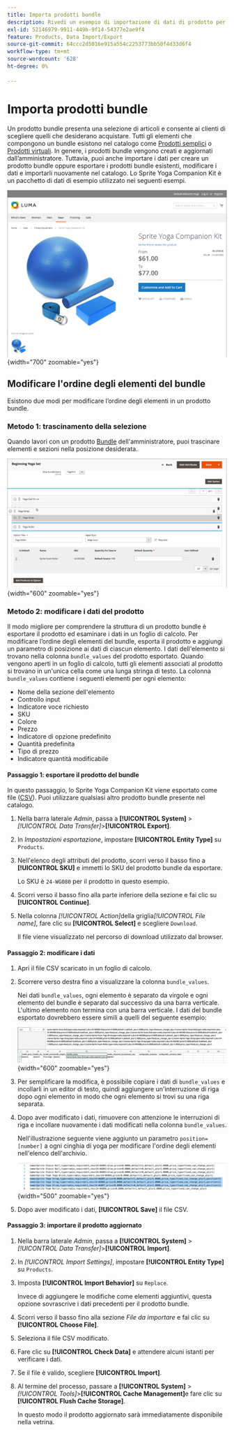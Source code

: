 ```yaml
---
title: Importa prodotti bundle
description: Rivedi un esempio di importazione di dati di prodotto per un prodotto bundle.
exl-id: 52146979-9911-449b-9f14-54377e2ae9f4
feature: Products, Data Import/Export
source-git-commit: 64ccc2d5016e915a554c2253773bb50f4d33d6f4
workflow-type: tm+mt
source-wordcount: '628'
ht-degree: 0%

---
```


# Importa prodotti bundle

Un prodotto bundle presenta una selezione di articoli e consente ai clienti di scegliere quelli che desiderano acquistare. Tutti gli elementi che compongono un bundle esistono nel catalogo come [Prodotti semplici](../catalog/product-create-simple.md) o [Prodotti virtuali](../catalog/product-create-virtual.md). In genere, i prodotti bundle vengono creati e aggiornati dall’amministratore. Tuttavia, puoi anche importare i dati per creare un prodotto bundle oppure esportare i prodotti bundle esistenti, modificare i dati e importarli nuovamente nel catalogo. Lo Sprite Yoga Companion Kit è un pacchetto di dati di esempio utilizzato nei seguenti esempi.

![Prodotto bundle](../catalog/assets/product-bundle.png){width="700" zoomable="yes"}

## Modificare l&#39;ordine degli elementi del bundle

Esistono due modi per modificare l’ordine degli elementi in un prodotto bundle.

### Metodo 1: trascinamento della selezione

Quando lavori con un prodotto [Bundle](../catalog/product-create-bundle.md) dell&#39;amministratore, puoi trascinare elementi e sezioni nella posizione desiderata.

![Elementi bundle](../catalog/assets/product-bundle-items-move.png){width="600" zoomable="yes"}

### Metodo 2: modificare i dati del prodotto

Il modo migliore per comprendere la struttura di un prodotto bundle è esportare il prodotto ed esaminare i dati in un foglio di calcolo. Per modificare l’ordine degli elementi del bundle, esporta il prodotto e aggiungi un parametro di posizione ai dati di ciascun elemento. I dati dell&#39;elemento si trovano nella colonna `bundle_values` del prodotto esportato. Quando vengono aperti in un foglio di calcolo, tutti gli elementi associati al prodotto si trovano in un&#39;unica cella come una lunga stringa di testo. La colonna `bundle_values` contiene i seguenti elementi per ogni elemento:

- Nome della sezione dell&#39;elemento
- Controllo input
- Indicatore voce richiesto
- SKU
- Colore
- Prezzo
- Indicatore di opzione predefinito
- Quantità predefinita
- Tipo di prezzo
- Indicatore quantità modificabile

#### Passaggio 1: esportare il prodotto del bundle

In questo passaggio, lo Sprite Yoga Companion Kit viene esportato come file ([CSV](data-csv.md)). Puoi utilizzare qualsiasi altro prodotto bundle presente nel catalogo.

1. Nella barra laterale _Admin_, passa a **[!UICONTROL System]** > _[!UICONTROL Data Transfer]_>**[!UICONTROL Export]**.

1. In _Impostazioni esportazione_, impostare **[!UICONTROL Entity Type]** su `Products`.

1. Nell&#39;elenco degli attributi del prodotto, scorri verso il basso fino a **[!UICONTROL SKU]** e immetti lo SKU del prodotto bundle da esportare.

   Lo SKU è `24-WG080` per il prodotto in questo esempio.

1. Scorri verso il basso fino alla parte inferiore della sezione e fai clic su **[!UICONTROL Continue]**.

1. Nella colonna _[!UICONTROL Action]_&#x200B;della griglia&#x200B;_[!UICONTROL File name]_, fare clic su **[!UICONTROL Select]** e scegliere `Download`.

   Il file viene visualizzato nel percorso di download utilizzato dal browser.

#### Passaggio 2: modificare i dati

1. Apri il file CSV scaricato in un foglio di calcolo.

1. Scorrere verso destra fino a visualizzare la colonna `bundle_values`.

   Nei dati `bundle_values`, ogni elemento è separato da virgole e ogni elemento del bundle è separato dal successivo da una barra verticale. L&#39;ultimo elemento non termina con una barra verticale. I dati del bundle esportato dovrebbero essere simili a quelli del seguente esempio:

   ![Valori bundle](./assets/product-bundle-values-export-data.png){width="600" zoomable="yes"}

1. Per semplificare la modifica, è possibile copiare i dati di `bundle_values` e incollarli in un editor di testo, quindi aggiungere un&#39;interruzione di riga dopo ogni elemento in modo che ogni elemento si trovi su una riga separata.

1. Dopo aver modificato i dati, rimuovere con attenzione le interruzioni di riga e incollare nuovamente i dati modificati nella colonna `bundle_values`.

   Nell&#39;illustrazione seguente viene aggiunto un parametro `position=[number]` a ogni cinghia di yoga per modificare l&#39;ordine degli elementi nell&#39;elenco dell&#39;archivio.

   ![Parametro posizione](./assets/product-bundle-values-position-parameter.png){width="500" zoomable="yes"}

1. Dopo aver modificato i dati, **[!UICONTROL Save]** il file CSV.

#### Passaggio 3: importare il prodotto aggiornato

1. Nella barra laterale _Admin_, passa a **[!UICONTROL System]** > _[!UICONTROL Data Transfer]_>**[!UICONTROL Import]**.

1. In _[!UICONTROL Import Settings]_, impostare **[!UICONTROL Entity Type]**&#x200B;su `Products`.

1. Imposta **[!UICONTROL Import Behavior]** su `Replace`.

   Invece di aggiungere le modifiche come elementi aggiuntivi, questa opzione sovrascrive i dati precedenti per il prodotto bundle.

1. Scorri verso il basso fino alla sezione _File da importare_ e fai clic su **[!UICONTROL Choose File]**.

1. Seleziona il file CSV modificato.

1. Fare clic su **[!UICONTROL Check Data]** e attendere alcuni istanti per verificare i dati.

1. Se il file è valido, scegliere **[!UICONTROL Import]**.

1. Al termine del processo, passare a **[!UICONTROL System]** > _[!UICONTROL Tools]_>**[!UICONTROL Cache Management]**&#x200B;e fare clic su **[!UICONTROL Flush Cache Storage]**.

   In questo modo il prodotto aggiornato sarà immediatamente disponibile nella vetrina.
